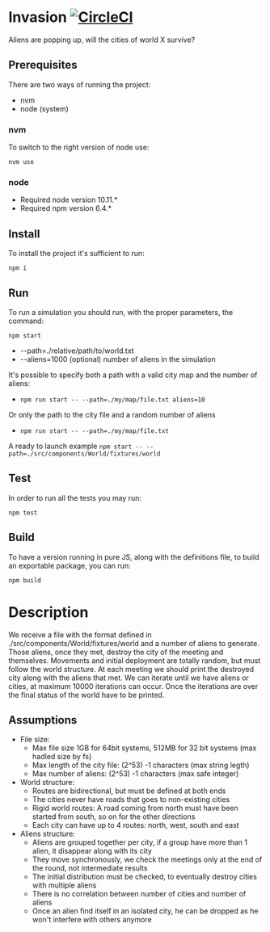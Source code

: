 # Invasion [![CircleCI](https://circleci.com/gh/sabau/invasion/tree/master.svg?style=svg)](https://circleci.com/gh/sabau/invasion/tree/master)

Aliens are popping up, will the cities of world X survive?

## Prerequisites

There are two ways of running the project:
* nvm
* node (system)

### nvm

To switch to the right version of node use:

`nvm use`

### node

* Required node version 10.11.*
* Required npm version 6.4.*

## Install
 
To install the project it's sufficient to run:

`npm i`

## Run

To run a simulation you should run, with the proper parameters, the command:

`npm start`

* --path=./relative/path/to/world.txt
* --aliens=1000 (optional) number of aliens in the simulation

It's possible to specify both a path with a valid city map and the number of aliens:
  - `npm run start -- --path=./my/map/file.txt aliens=10`
  
Or only the path to the city file and a random number of aliens
  - `npm run start -- --path=./my/map/file.txt`

A ready to launch example
`npm start -- --path=./src/components/World/fixtures/world`


## Test

In order to run all the tests you may run:

`npm test`

## Build

To have a version running in pure JS, along with the definitions file, to build an exportable package, you can run:

`npm build`

# Description

We receive a file with the format defined in ./src/components/World/fixtures/world and a number of aliens to generate. Those aliens, once they met, destroy the city of the meeting and themselves. Movements and initial deployment are totally random, but must follow the world structure.
At each meeting we should print the destroyed city along with the aliens that met. 
We can iterate until we have aliens or cities, at maximum 10000 iterations can occur.
Once the iterations are over the final status of the world have to be printed.

## Assumptions

* File size:
  * Max file size 1GB for 64bit systems, 512MB for 32 bit systems (max hadled size by fs)
  * Max length of the city file: (2^53) -1 characters (max string legth)
  * Max number of aliens: (2^53) -1 characters (max safe integer)
* World structure:
  * Routes are bidirectional, but must be defined at both ends
  * The cities never have roads that goes to non-existing cities
  * Rigid world routes: A road coming from north must have been started from south, so on for the other directions
  * Each city can have up to 4 routes: north, west, south and east
* Aliens structure:
  * Aliens are grouped together per city, if a group have more than 1 alien, it disappear along with its city
  * They move synchronously, we check the meetings only at the end of the round, not intermediate results
  * The initial distribution must be checked, to eventually destroy cities with multiple aliens
  * There is no correlation between number of cities and number of aliens
  * Once an alien find itself in an isolated city, he can be dropped as he won't interfere with others anymore
